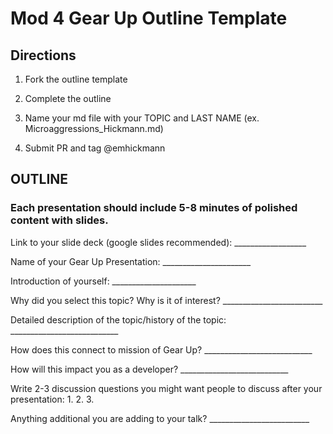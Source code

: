 # Mod 4 Gear Up Outline Template

## Directions

  1) Fork the outline template

  2) Complete the outline 

  3) Name your md file with your TOPIC and LAST NAME (ex.   Microaggressions_Hickmann.md)

  4) Submit PR and tag @emhickmann

<p style=border:2px solid blue>

## OUTLINE

### Each presentation should include 5-8 minutes of polished content with slides. 
  
  Link to your slide deck (google slides recommended): __________________
  
  Name of your Gear Up Presentation: ______________________
  
  Introduction of yourself: _____________________
  
  Why did you select this topic?  Why is it of interest? _________________________
  
  Detailed description of the topic/history of the topic: ___________________________
  
  How does this connect to mission of Gear Up? ___________________________
  
  How will this impact you as a developer? ___________________________
  
  Write 2-3 discussion questions you might want people to discuss after your presentation:
    1.
    2.
    3.
    
   Anything additional you are adding to your talk? _________________________





